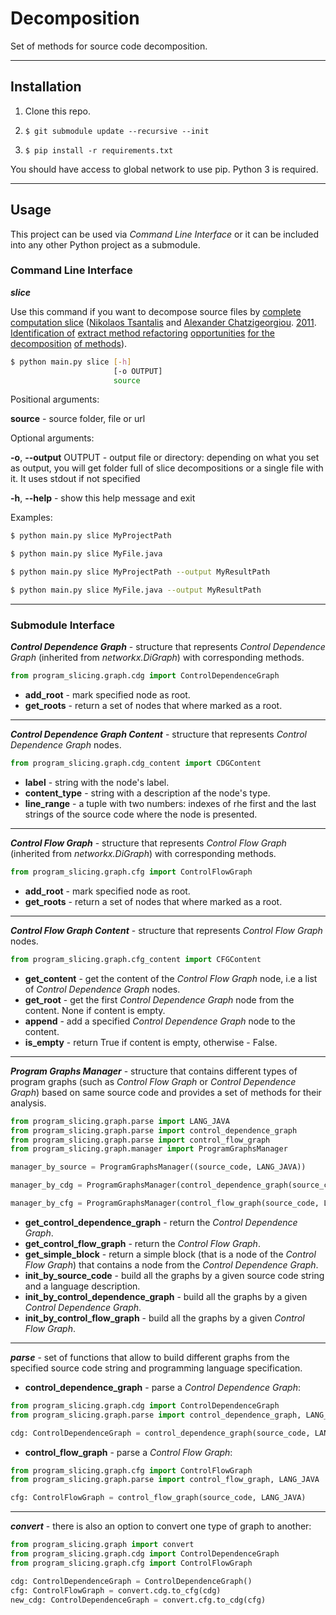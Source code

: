 # Decomposition
Set of methods for source code decomposition.
___
## Installation
1. Clone this repo.

2. ```$ git submodule update --recursive --init```

3. ```$ pip install -r requirements.txt```

You should have access to global network to use pip. Python 3 is required.

___
## Usage

This project can be used via _Command Line Interface_ or 
it can be included into any other Python project as a submodule.

### Command Line Interface

***slice***

Use this command if you want to decompose source files by
<a href="https://dl.acm.org/doi/abs/10.1016/j.jss.2011.05.016">
complete computation slice</a>
(<a href="https://dl.acm.org/profile/81100156989">Nikolaos Tsantalis</a> and
<a href="https://dl.acm.org/profile/81100540580">Alexander Chatzigeorgiou</a>.
<a href="https://en.wikipedia.org/wiki/2011">2011</a>.
<a href="https://en.wikipedia.org/wiki/Identification">Identification of</a>
<a href="https://en.wikipedia.org/wiki/Code_refactoring">extract method refactoring</a>
<a href="https://en.wikipedia.org/wiki/Opportunity">opportunities</a>
<a href="https://en.wikipedia.org/wiki/Decomposition">for the decomposition</a>
<a href="https://en.wikipedia.org/wiki/Method">of methods</a>).

```bash
$ python main.py slice [-h]
                       [-o OUTPUT]
                       source
```

Positional arguments:

**source** - source folder, file or url

Optional arguments:

**-o**, **--output** OUTPUT -
output file or directory: depending on what you set as output, 
you will get folder full of slice decompositions or a single file with it.
It uses stdout if not specified

**-h**, **--help** - show this help message and exit

Examples:
```bash
$ python main.py slice MyProjectPath
```

```bash
$ python main.py slice MyFile.java
```

```bash
$ python main.py slice MyProjectPath --output MyResultPath
```

```bash
$ python main.py slice MyFile.java --output MyResultPath
```

___

### Submodule Interface

***Control Dependence Graph*** - structure that represents _Control Dependence Graph_ 
(inherited from _networkx.DiGraph_) with corresponding methods.

```python
from program_slicing.graph.cdg import ControlDependenceGraph
```

- **add_root** - mark specified node as root.
- **get_roots** - return a set of nodes that where marked as a root.

___

***Control Dependence Graph Content*** - structure that represents _Control Dependence Graph_ nodes.

```python
from program_slicing.graph.cdg_content import CDGContent
```

- **label** - string with the node's label.
- **content_type** - string with a description af the node's type.
- **line_range** - a tuple with two numbers:
indexes of rhe first and the last strings of the source code where the node is presented.

___

***Control Flow Graph*** - structure that represents _Control Flow Graph_ 
(inherited from _networkx.DiGraph_) with corresponding methods.

```python
from program_slicing.graph.cfg import ControlFlowGraph
```

- **add_root** - mark specified node as root.
- **get_roots** - return a set of nodes that where marked as a root.

___

***Control Flow Graph Content*** - structure that represents _Control Flow Graph_ nodes.

```python
from program_slicing.graph.cfg_content import CFGContent
```

- **get_content** - get the content of the _Control Flow Graph_ node, i.e a list of  _Control Dependence Graph_ nodes.
- **get_root** - get the first _Control Dependence Graph_ node from the content. None if content is empty.
- **append** - add a specified _Control Dependence Graph_ node to the content.
- **is_empty** - return True if content is empty, otherwise - False.

___

***Program Graphs Manager*** - structure that contains different types of program graphs
(such as _Control Flow Graph_ or _Control Dependence Graph_) based on same source code
and provides a set of methods for their analysis.

```python
from program_slicing.graph.parse import LANG_JAVA
from program_slicing.graph.parse import control_dependence_graph
from program_slicing.graph.parse import control_flow_graph
from program_slicing.graph.manager import ProgramGraphsManager

manager_by_source = ProgramGraphsManager((source_code, LANG_JAVA))

manager_by_cdg = ProgramGraphsManager(control_dependence_graph(source_code, LANG_JAVA))

manager_by_cfg = ProgramGraphsManager(control_flow_graph(source_code, LANG_JAVA))
```

- **get_control_dependence_graph** - return the _Control Dependence Graph_.
- **get_control_flow_graph** - return the _Control Flow Graph_.
- **get_simple_block** - return a simple block (that is a node of the _Control Flow Graph_) 
that contains a node from the _Control Dependence Graph_.
- **init_by_source_code** - build all the graphs by a given source code string and a language description.
- **init_by_control_dependence_graph** - build all the graphs by a given _Control Dependence Graph_.
- **init_by_control_flow_graph** - build all the graphs by a given _Control Flow Graph_.

___

***parse*** - set of functions that allow to build different graphs from the specified source code string
and programming language specification.

- **control_dependence_graph** - parse a _Control Dependence Graph_:

```python
from program_slicing.graph.cdg import ControlDependenceGraph
from program_slicing.graph.parse import control_dependence_graph, LANG_JAVA

cdg: ControlDependenceGraph = control_dependence_graph(source_code, LANG_JAVA)
```

- **control_flow_graph** - parse a _Control Flow Graph_:

```python
from program_slicing.graph.cfg import ControlFlowGraph
from program_slicing.graph.parse import control_flow_graph, LANG_JAVA

cfg: ControlFlowGraph = control_flow_graph(source_code, LANG_JAVA)
```

___

***convert*** - there is also an option to convert one type of graph to another:

```python
from program_slicing.graph import convert
from program_slicing.graph.cdg import ControlDependenceGraph
from program_slicing.graph.cfg import ControlFlowGraph

cdg: ControlDependenceGraph = ControlDependenceGraph()
cfg: ControlFlowGraph = convert.cdg.to_cfg(cdg)
new_cdg: ControlDependenceGraph = convert.cfg.to_cdg(cfg)
```
